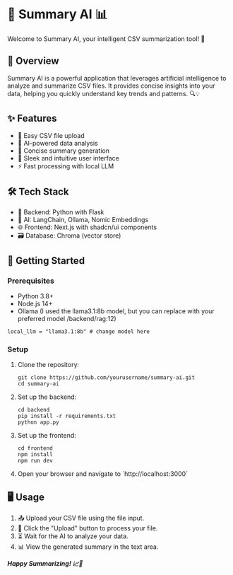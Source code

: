 # 🧠 Summary AI 📊

Welcome to Summary AI, your intelligent CSV summarization tool! 🚀

## 📌 Overview

Summary AI is a powerful application that leverages artificial intelligence to analyze and summarize CSV files. It provides concise insights into your data, helping you quickly understand key trends and patterns. 🔍💡

## ✨ Features

- 📁 Easy CSV file upload
- 🤖 AI-powered data analysis
- 📝 Concise summary generation
- 🎨 Sleek and intuitive user interface
- ⚡ Fast processing with local LLM

## 🛠️ Tech Stack

- 🐍 Backend: Python with Flask
- 🧠 AI: LangChain, Ollama, Nomic Embeddings
- 🌐 Frontend: Next.js with shadcn/ui components
- 🗃️ Database: Chroma (vector store)

## 🚀 Getting Started

### Prerequisites

- Python 3.8+
- Node.js 14+
- Ollama (I used the llama3.1:8b model, but you can replace with your preferred model /backend/rag:12)

```
local_llm = "llama3.1:8b" # change model here
```

### Setup

1. Clone the repository:

   ```
   git clone https://github.com/yourusername/summary-ai.git
   cd summary-ai
   ```

2. Set up the backend:

   ```
   cd backend
   pip install -r requirements.txt
   python app.py
   ```

3. Set up the frontend:

   ```
   cd frontend
   npm install
   npm run dev
   ```

4. Open your browser and navigate to \`http://localhost:3000\`

## 🖥️ Usage

1. 📤 Upload your CSV file using the file input.
2. 🚀 Click the "Upload" button to process your file.
3. ⏳ Wait for the AI to analyze your data.
4. 📊 View the generated summary in the text area.

**_Happy Summarizing! 📈🎉_**
